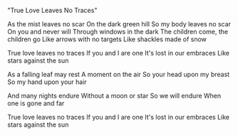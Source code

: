 "True Love Leaves No Traces"

As the mist leaves no scar
On the dark green hill
So my body leaves no scar
On you and never will
Through windows in the dark
The children come, the children go
Like arrows with no targets
Like shackles made of snow

True love leaves no traces
If you and I are one
It's lost in our embraces
Like stars against the sun

As a falling leaf may rest
A moment on the air
So your head upon my breast
So my hand upon your hair

And many nights endure
Without a moon or star
So we will endure
When one is gone and far

True love leaves no traces
If you and I are one
It's lost in our embraces
Like stars against the sun
